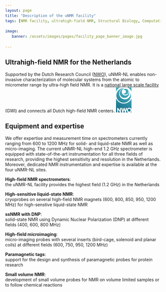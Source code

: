 ```yaml
---
layout: page
title: "Description of the uNMR facility"
tags: [NMR facility, ultrahigh-field NMR, Structural Biology, Computational Biology, Protein Structure]

image:
   banner: /assets/images/pages/facility_page_banner_image.jpg

---
```


## Ultrahigh-field NMR for the Netherlands
Supported by the Dutch Research Council ([NWO](https://www.nwo.nl/en/about-nwo)), uNMR-NL enables non-invasive characterization of molecular systems from the atomic to micrometer range by ultra-high field NMR.  It is a [national large scale facility](https://www.nwo.nl/en/researchprogrammes/national-roadmap-large-scale-research-facilities) (GWI) and connects all Dutch high-field NMR centers.
![](/assets/images/logos/logo_nwo.png)

## Equipment and expertise

We offer expertise and measurement time on spectrometers currently ranging from 600 to 1200 MHz for solid- and liquid-state NMR as well as micro-imaging. The current uNMR-NL high-end 1.2 GHz spectrometer is equipped with state-of-the-art instrumentation for all three fields of research, providing the highest sensitivity and resolution in the Netherlands. Moreover, dedicated NMR instrumentation and expertise is available at the four uNMR-NL sites.

**High-field NMR spectrometers**:\
the uNMR-NL facility provides the highest field (1.2 GHz) in the Netherlands

**High-sensitive liquid-state NMR**:\
cryoprobes on several high-field NMR magnets (600, 800, 850, 950, 1200 MHz) for high-senstive liquid-state NMR

**ssNMR with DNP**:\
solid-state NMR using Dynamic Nuclear Polarization (DNP) at different fields (400, 600, 800 MHz)

**High-field microimaging**:\
micro-imaging probes with several inserts (bird-cage, solenoid and planar coils) at different fields (600, 750, 950, 1200 MHz)

**Paramagnetic tags**:\
support for the design and synthesis of paramagnetic probes for protein research

**Small volume NMR**:\
development of small volume probes for NMR on volume limited samples or to follow chemical reactions
